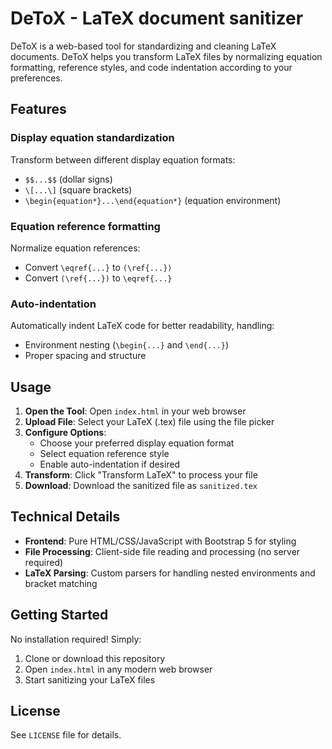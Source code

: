 # DeToX - LaTeX document sanitizer

DeToX is a web-based tool for standardizing and cleaning LaTeX documents. 
DeToX helps you transform LaTeX files by normalizing equation formatting, reference styles, and code indentation according to your preferences.

## Features

### Display equation standardization
Transform between different display equation formats:
- `$$...$$` (dollar signs)
- `\[...\]` (square brackets) 
- `\begin{equation*}...\end{equation*}` (equation environment)

### Equation reference formatting
Normalize equation references:
- Convert `\eqref{...}` to `(\ref{...})`
- Convert `(\ref{...})` to `\eqref{...}`

### Auto-indentation
Automatically indent LaTeX code for better readability, handling:
- Environment nesting (`\begin{...}` and `\end{...}`)
- Proper spacing and structure

## Usage

1. **Open the Tool**: Open `index.html` in your web browser
2. **Upload File**: Select your LaTeX (.tex) file using the file picker
3. **Configure Options**: 
   - Choose your preferred display equation format
   - Select equation reference style
   - Enable auto-indentation if desired
4. **Transform**: Click "Transform LaTeX" to process your file
5. **Download**: Download the sanitized file as `sanitized.tex`

## Technical Details

- **Frontend**: Pure HTML/CSS/JavaScript with Bootstrap 5 for styling
- **File Processing**: Client-side file reading and processing (no server required)
- **LaTeX Parsing**: Custom parsers for handling nested environments and bracket matching

## Getting Started

No installation required! Simply:
1. Clone or download this repository
2. Open `index.html` in any modern web browser
3. Start sanitizing your LaTeX files

## License

See `LICENSE` file for details.
